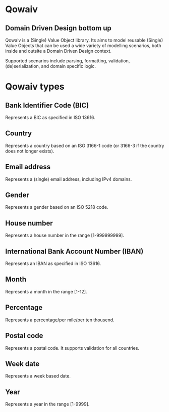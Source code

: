 Qowaiv
======
Domain Driven Design bottom up
------------------------------

Qowaiv is a (Single) Value Object library. Its aims to model reusable (Single) Value Objects that can be used a wide variety of modelling scenarios, both inside and outsite a Domain Driven Design context.

Supported scenarios include parsing, formatting, validation, (de)serialization, and domain specific logic.

Qowaiv types
============

Bank Identifier Code (BIC)
----------------------------------------
Represents a BIC as specified in ISO 13616.

Country
-------
Represents a country based on an ISO 3166-1 code (or 3166-3 if the country does not longer exists).

Email address
-------------
Represents a (single) email address, including IPv4 domains.

Gender
------
Represents a gender based on an ISO 5218 code.

House number
------------
Represents a house number in the range [1-999999999].

International Bank Account Number (IBAN)
----------------------------------------
Represents an IBAN as specified in ISO 13616.

Month
-----
Represents a month in the range [1-12].

Percentage
----------
Represents a percentage/per mile/per ten thousend.

Postal code
-----------
Represents a postal code. It supports validation for all countries.

Week date
---------
Represents a week based date.

Year
----
Represents a year in the range [1-9999].
